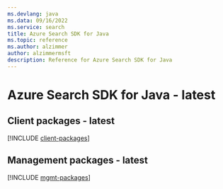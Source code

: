 ```yaml
---
ms.devlang: java
ms.data: 09/16/2022
ms.service: search
title: Azure Search SDK for Java
ms.topic: reference
ms.author: alzimmer
author: alzimmermsft
description: Reference for Azure Search SDK for Java
---
```

# Azure Search SDK for Java - latest

## Client packages - latest
[!INCLUDE [client-packages](search-client-index.md)]
## Management packages - latest
[!INCLUDE [mgmt-packages](search-mgmt-index.md)]